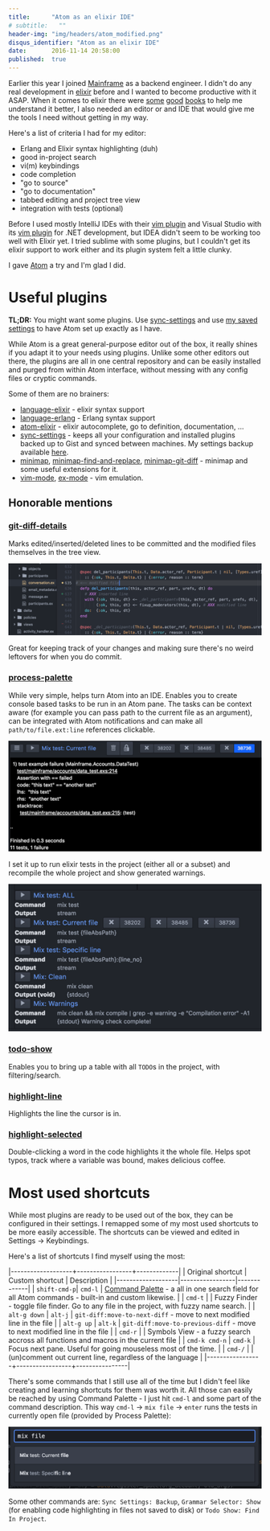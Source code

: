 ```yaml
---
title:      "Atom as an elixir IDE"
# subtitle:   ""
header-img: "img/headers/atom_modified.png"
disqus_identifier: "Atom as an elixir IDE"
date:       2016-11-14 20:58:00
published:  true
---
```


Earlier this year I joined [Mainframe](https://mainframe.com/) as a backend engineer. I didn't do any real
development in [elixir](http://elixir-lang.org/) before and I wanted to become
productive with it ASAP. When it comes to elixir there were
[some](http://amzn.to/2fr9dRw)
[good](http://amzn.to/2fr6lUq)
[books](http://amzn.to/2fr9ML1) to help me understand it better, I also needed an
editor or and IDE that would give me the tools I need without getting in my way.

Here's a list of criteria I had for my editor:

- Erlang and Elixir syntax highlighting (duh)
- good in-project search
- vi(m) keybindings
- code completion<!--more-->
- "go to source"
- "go to documentation"
- tabbed editing and project tree view
- integration with tests (optional)


Before I used mostly IntelliJ IDEs with their [vim plugin](https://plugins.jetbrains.com/plugin/164) and
Visual Studio with its [vim plugin](https://visualstudiogallery.msdn.microsoft.com/59ca71b3-a4a3-46ca-8fe1-0e90e3f79329)
for .NET development, but IDEA didn't seem to be working too well with Elixir yet.
I tried sublime with some plugins, but I couldn't get its elixir support to work either
and its plugin system felt a little clunky.

I gave [Atom](https://atom.io/) a try and I'm glad I did.

# Useful plugins

**TL;DR:** You might want some plugins. Use [sync-settings](https://atom.io/packages/sync-settings) and use [my saved settings](https://gist.github.com/nietaki/c93fc1b2f38645521764ea1dc48ccb1b) to have Atom set up exactly as I have.

While Atom is a great general-purpose editor out of the box, it really shines if you adapt
it to your needs using plugins. Unlike some other editors out there, the plugins are all in one central
repository and can be easily installed and purged from within Atom interface, without
messing with any config files or cryptic commands.

Some of them are no brainers:
- [language-elixir](https://atom.io/packages/language-elixir) - elixir syntax support
- [language-erlang](https://atom.io/packages/language-erlang) - Erlang syntax support
- [atom-elixir](https://atom.io/packages/atom-elixir) - elixir autocomplete, go to definition, documentation, ...
- [sync-settings](https://atom.io/packages/sync-settings) - keeps all your configuration and installed plugins backed up to Gist and synced between machines. My settings backup available [here](https://gist.github.com/nietaki/c93fc1b2f38645521764ea1dc48ccb1b).
- [minimap](https://atom.io/packages/minimap), [minimap-find-and-replace](https://atom.io/packages/minimap-find-and-replace), [minimap-git-diff](https://atom.io/packages/minimap-git-diff) - minimap and some useful extensions for it.
- [vim-mode](https://atom.io/packages/vim-mode), [ex-mode](https://atom.io/packages/ex-mode) - vim emulation.

## Honorable mentions

### [git-diff-details](https://atom.io/packages/git-diff-details)
Marks edited/inserted/deleted lines to be committed and the modified files themselves in the tree view.

![git-diff-details](/img/atom/git.png)

Great for keeping track of your changes and making sure there's no weird leftovers for when you do commit.

### [process-palette](https://atom.io/packages/process-palette)

While very simple, helps turn Atom into an IDE. Enables you to create console based tasks to be run in an
Atom pane. The tasks can be context aware (for example you can pass path to the current file as an argument),
can be integrated with Atom notifications and can make all `path/to/file.ext:line` references clickable.

![process-palette-mix-test](/img/atom/mix_test.png)

I set it up to run elixir tests in the project (either all or a subset) and recompile the whole project and
show generated warnings.

![process-palette-task-list](/img/atom/process_palette.png)

### [todo-show](https://atom.io/packages/todo-show)
Enables you to bring up a table with all `TODO`s in the project, with filtering/search.

### [highlight-line](https://atom.io/packages/highlight-line)
Highlights the line the cursor is in.

### [highlight-selected](https://atom.io/packages/highlight-selected)
Double-clicking a word in the code highlights it the whole file. Helps spot typos, track where a variable was bound,
makes delicious coffee.

# Most used shortcuts

While most plugins are ready to be used out of the box, they can be configured in their settings.
I remapped some of my most used shortcuts to be more easily accessible.
The shortcuts can be viewed and edited in Settings -> Keybindings.

Here's a list of shortcuts I find myself using the most:

|-------------------+-----------------+-------------|
| Original shortcut | Custom shortcut | Description |
|-------------------|-----------------|-------------|
| `shift-cmd-p`| `cmd-l` | [Command Palette](https://github.com/atom/command-palette) - a all in one search field for all Atom commands - built-in and custom likewise.    |
| `cmd-t` | | Fuzzy Finder - toggle file finder. Go to any file in the project, with fuzzy name search. |
| `alt-g down` | `alt-j` | `git-diff:move-to-next-diff` - move to next modified line in the file |
| `alt-g up` | `alt-k` | `git-diff:move-to-previous-diff` - move to next modified line in the file |
| `cmd-r` |  | Symbols View - a fuzzy search accross all functions and macros in the current file |
| `cmd-k cmd-n` | `cmd-k` | Focus next pane. Useful for going mouseless most of the time. |
| `cmd-/` |  | (un)comment out current line, regardless of the language |
|-----------------+-----------------+----------------|

There's some commands that I still use all of the time but I didn't feel like creating and learning
shortcuts for them was worth it. All those can easily be reached by using Command Palette - I just hit `cmd-l` and
some part of the command description. This way `cmd-l` -> `mix file` -> `enter` runs the tests in currently open file
(provided by Process Palette):

![command_palette](/img/atom/command_palette.png)

Some other commands are: `Sync Settings: Backup`, `Grammar Selector: Show` (for enabling code highlighting in files not saved to disk) or `Todo Show: Find In Project`.
